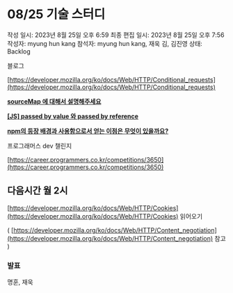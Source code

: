 # 08/25 기술 스터디

작성 일시: 2023년 8월 25일 오후 6:59
최종 편집 일시: 2023년 8월 25일 오후 7:56
작성자: myung hun kang
참석자: myung hun kang, 재욱 김, 김진영
상태: Backlog

블로그

[https://developer.mozilla.org/ko/docs/Web/HTTP/Conditional_requests](https://developer.mozilla.org/ko/docs/Web/HTTP/Conditional_requests) 

**[sourceMap 에 대해서 설명해주세요](https://github.com/wanted-9th-3team/frontend-study/discussions/89)**

**[[JS] passed by value 와 passed by reference](https://github.com/wanted-9th-3team/frontend-study/discussions/91)**

**[npm의 등장 배경과 사용함으로서 얻는 이점은 무엇이 있을까요?](https://github.com/wanted-9th-3team/frontend-study/discussions/90)**

프로그래머스 dev 챌린지

[https://career.programmers.co.kr/competitions/3650](https://career.programmers.co.kr/competitions/3650) 

## 다음시간 월 2시

[https://developer.mozilla.org/ko/docs/Web/HTTP/Cookies](https://developer.mozilla.org/ko/docs/Web/HTTP/Cookies) 읽어오기

( [https://developer.mozilla.org/ko/docs/Web/HTTP/Content_negotiation](https://developer.mozilla.org/ko/docs/Web/HTTP/Content_negotiation) 참고 )

### 발표

명훈, 재욱